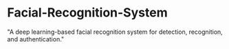 # Facial-Recognition-System
"A deep learning-based facial recognition system for detection, recognition, and authentication."
